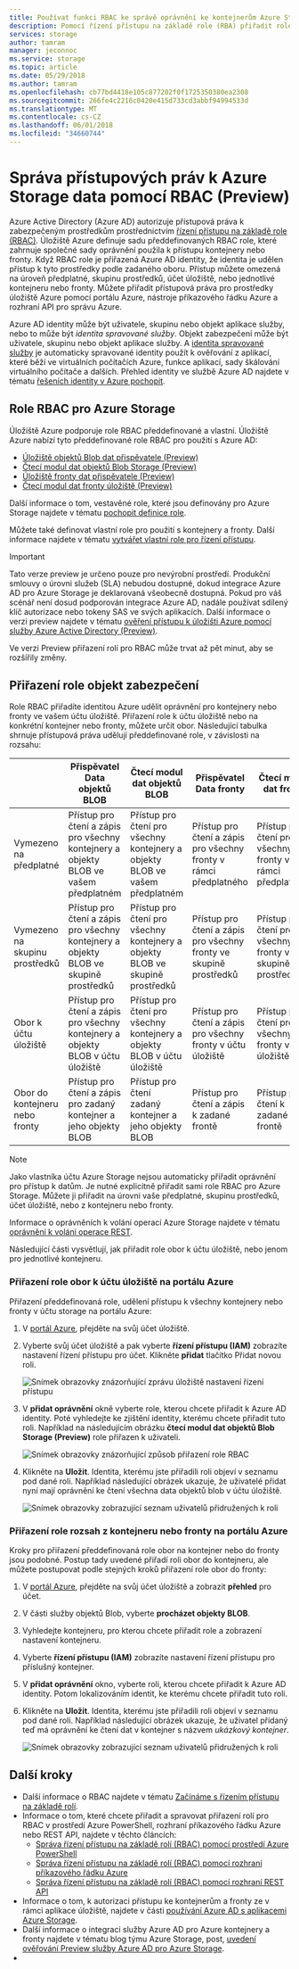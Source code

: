 ```yaml
---
title: Používat funkci RBAC ke správě oprávnění ke kontejnerům Azure Storage a front (Preview) | Microsoft Docs
description: Pomocí řízení přístupu na základě role (RBA) přiřadit role pro přístup k datům Azure Storage a uživatelé, skupiny, objekty služby aplikace nebo identita spravované služby. Úložiště Azure podporuje předdefinované a vlastní role pro přístupová práva ke kontejnerům a fronty.
services: storage
author: tamram
manager: jeconnoc
ms.service: storage
ms.topic: article
ms.date: 05/29/2018
ms.author: tamram
ms.openlocfilehash: cb77bd4418e105c877202f0f1725350380ea2308
ms.sourcegitcommit: 266fe4c2216c0420e415d733cd3abbf94994533d
ms.translationtype: MT
ms.contentlocale: cs-CZ
ms.lasthandoff: 06/01/2018
ms.locfileid: "34660744"
---
```

# <a name="manage-access-rights-to-azure-storage-data-with-rbac-preview"></a>Správa přístupových práv k Azure Storage data pomocí RBAC (Preview)

Azure Active Directory (Azure AD) autorizuje přístupová práva k zabezpečeným prostředkům prostřednictvím [řízení přístupu na základě role (RBAC)](https://docs.microsoft.com/azure/role-based-access-control/overview). Úložiště Azure definuje sadu předdefinovaných RBAC role, které zahrnuje společné sady oprávnění použila k přístupu kontejnery nebo fronty. Když RBAC role je přiřazená Azure AD identity, že identita je udělen přístup k tyto prostředky podle zadaného oboru. Přístup můžete omezená na úroveň předplatné, skupinu prostředků, účet úložiště, nebo jednotlivé kontejneru nebo fronty. Můžete přiřadit přístupová práva pro prostředky úložiště Azure pomocí portálu Azure, nástroje příkazového řádku Azure a rozhraní API pro správu Azure. 

Azure AD identity může být uživatele, skupinu nebo objekt aplikace služby, nebo to může být *identita spravované služby*. Objekt zabezpečení může být uživatele, skupinu nebo objekt aplikace služby. A [identita spravované služby](../../active-directory/managed-service-identity/overview.md) je automaticky spravované identity použít k ověřování z aplikací, které běží ve virtuálních počítačích Azure, funkce aplikací, sady škálování virtuálního počítače a dalších. Přehled identity ve službě Azure AD najdete v tématu [řešeních identity v Azure pochopit](https://docs.microsoft.com/en-us/azure/active-directory/understand-azure-identity-solutions).

## <a name="rbac-roles-for-azure-storage"></a>Role RBAC pro Azure Storage

Úložiště Azure podporuje role RBAC předdefinované a vlastní. Úložiště Azure nabízí tyto předdefinované role RBAC pro použití s Azure AD:

- [Úložiště objektů Blob dat přispěvatele (Preview)](https://docs.microsoft.com/en-us/azure/role-based-access-control/built-in-roles#storage-blob-data-contributor-preview)
- [Čtecí modul dat objektů Blob Storage (Preview)](https://docs.microsoft.com/en-us/azure/role-based-access-control/built-in-roles#storage-blob-data-reader-preview)
- [Úložiště fronty dat přispěvatele (Preview)](https://docs.microsoft.com/en-us/azure/role-based-access-control/built-in-roles#storage-queue-data-contributor-preview)
- [Čtecí modul dat fronty úložiště (Preview)](https://docs.microsoft.com/en-us/azure/role-based-access-control/built-in-roles#storage-queue-data-reader-preview)

Další informace o tom, vestavěné role, které jsou definovány pro Azure Storage najdete v tématu [pochopit definice role](https://docs.microsoft.com/azure/role-based-access-control/role-definitions#management-and-data-operations-preview).

Můžete také definovat vlastní role pro použití s kontejnery a fronty. Další informace najdete v tématu [vytvářet vlastní role pro řízení přístupu](https://docs.microsoft.com/azure/role-based-access-control/custom-roles.md). 

> [!IMPORTANT]
> Tato verze preview je určeno pouze pro nevýrobní prostředí. Produkční smlouvy o úrovni služeb (SLA) nebudou dostupné, dokud integrace Azure AD pro Azure Storage je deklarovaná všeobecně dostupná. Pokud pro váš scénář není dosud podporován integrace Azure AD, nadále používat sdílený klíč autorizace nebo tokeny SAS ve svých aplikacích. Další informace o verzi preview najdete v tématu [ověření přístupu k úložišti Azure pomocí služby Azure Active Directory (Preview)](storage-auth-aad.md).
>
> Ve verzi Preview přiřazení rolí pro RBAC může trvat až pět minut, aby se rozšířily změny.

## <a name="assign-a-role-to-a-security-principal"></a>Přiřazení role objekt zabezpečení

Role RBAC přiřadíte identitou Azure udělit oprávnění pro kontejnery nebo fronty ve vašem účtu úložiště. Přiřazení role k účtu úložiště nebo na konkrétní kontejner nebo fronty, můžete určit obor. Následující tabulka shrnuje přístupová práva udělují předdefinované role, v závislosti na rozsahu: 

|                                 |     Přispěvatel Data objektů BLOB                                                 |     Čtecí modul dat objektů BLOB                                                |     Přispěvatel Data fronty                                  |     Čtecí modul dat fronty                                 |
|---------------------------------|------------------------------------------------------------------------------|------------------------------------------------------------------------|----------------------------------------------------------------|----------------------------------------------------------|
|    Vymezeno na předplatné       |    Přístup pro čtení a zápis pro všechny kontejnery a objekty BLOB ve vašem předplatném       |    Přístup pro čtení pro všechny kontejnery a objekty BLOB ve vašem předplatném       |    Přístup pro čtení a zápis pro všechny fronty v rámci předplatného       |    Přístup pro čtení pro všechny fronty v rámci předplatného         |
|    Vymezeno na skupinu prostředků     |    Přístup pro čtení a zápis pro všechny kontejnery a objekty BLOB ve skupině prostředků     |    Přístup pro čtení pro všechny kontejnery a objekty BLOB ve skupině prostředků     |    Přístup pro čtení a zápis pro všechny fronty ve skupině prostředků     |    Přístup pro čtení pro všechny fronty ve skupině prostředků     |
|    Obor k účtu úložiště    |    Přístup pro čtení a zápis pro všechny kontejnery a objekty BLOB v účtu úložiště    |    Přístup pro čtení pro všechny kontejnery a objekty BLOB v účtu úložiště    |    Přístup pro čtení a zápis pro všechny fronty v účtu úložiště    |    Přístup pro čtení pro všechny fronty v účtu úložiště    |
|    Obor do kontejneru nebo fronty    |    Přístup pro čtení a zápis pro zadaný kontejner a jeho objekty BLOB              |    Přístup pro čtení zadaný kontejner a jeho objekty BLOB              |    Přístup pro čtení a zápis k zadané frontě                  |    Přístup pro čtení k zadané frontě                    |

> [!NOTE]
> Jako vlastníka účtu Azure Storage nejsou automaticky přiřadit oprávnění pro přístup k datům. Je nutné explicitně přiřadit sami role RBAC pro Azure Storage. Můžete ji přiřadit na úrovni vaše předplatné, skupinu prostředků, účet úložiště, nebo z kontejneru nebo fronty.

Informace o oprávněních k volání operací Azure Storage najdete v tématu [oprávnění k volání operace REST](https://docs.microsoft.com/rest/api/storageservices/authenticate-with-azure-active-directory#permissions-for-calling-rest-operations).

Následující části vysvětlují, jak přiřadit role obor k účtu úložiště, nebo jenom pro jednotlivé kontejneru.

### <a name="assign-a-role-scoped-to-the-storage-account-in-the-azure-portal"></a>Přiřazení role obor k účtu úložiště na portálu Azure

Přiřazení předdefinovaná role, udělení přístupu k všechny kontejnery nebo fronty v účtu storage na portálu Azure:

1. V [portál Azure](https://azure.portal.com/), přejděte na svůj účet úložiště.
2. Vyberte svůj účet úložiště a pak vyberte **řízení přístupu (IAM)** zobrazíte nastavení řízení přístupu pro účet. Klikněte **přidat** tlačítko Přidat novou roli.

    ![Snímek obrazovky znázorňující zprávu úložiště nastavení řízení přístupu](media/storage-auth-aad-rbac/portal-access-control.png)

3. V **přidat oprávnění** okně vyberte role, kterou chcete přiřadit k Azure AD identity. Poté vyhledejte ke zjištění identity, kterému chcete přiřadit tuto roli. Například na následujícím obrázku **čtecí modul dat objektů Blob Storage (Preview)** role přiřazen k uživateli.

    ![Snímek obrazovky znázorňující způsob přiřazení role RBAC](media/storage-auth-aad-rbac/add-rbac-role.png)

4. Klikněte na **Uložit**. Identita, kterému jste přiřadili roli objeví v seznamu pod dané roli. Například následující obrázek ukazuje, že uživatelé přidat nyní mají oprávnění ke čtení všechna data objektů blob v účtu úložiště.

    ![Snímek obrazovky zobrazující seznam uživatelů přidružených k roli](media/storage-auth-aad-rbac/account-scoped-role.png)

### <a name="assign-a-role-scoped-to-a-container-or-queue-in-the-azure-portal"></a>Přiřazení role rozsah z kontejneru nebo fronty na portálu Azure

Kroky pro přiřazení předdefinovaná role obor na kontejner nebo do fronty jsou podobné. Postup tady uvedené přiřadí roli obor do kontejneru, ale můžete postupovat podle stejných kroků přiřazení role obor do fronty: 

1. V [portál Azure](https://azure.portal.com/), přejděte na svůj účet úložiště a zobrazit **přehled** pro účet.
2. V části služby objektů Blob, vyberte **procházet objekty BLOB**. 
3. Vyhledejte kontejneru, pro kterou chcete přiřadit role a zobrazení nastavení kontejneru. 
4. Vyberte **řízení přístupu (IAM)** zobrazíte nastavení řízení přístupu pro příslušný kontejner.
5. V **přidat oprávnění** okno, vyberte roli, kterou chcete přiřadit k Azure AD identity. Potom lokalizováním identit, ke kterému chcete přiřadit tuto roli.
6. Klikněte na **Uložit**. Identita, kterému jste přiřadili roli objeví v seznamu pod dané roli. Například následující obrázek ukazuje, že uživatel přidaný teď má oprávnění ke čtení dat v kontejner s názvem *ukázkový kontejner*.

    ![Snímek obrazovky zobrazující seznam uživatelů přidružených k roli](media/storage-auth-aad-rbac/container-scoped-role.png)

## <a name="next-steps"></a>Další kroky

- Další informace o RBAC najdete v tématu [Začínáme s řízením přístupu na základě rolí](../../role-based-access-control/overview.md).
- Informace o tom, které chcete přiřadit a spravovat přiřazení rolí pro RBAC v prostředí Azure PowerShell, rozhraní příkazového řádku Azure nebo REST API, najdete v těchto článcích:
    - [Správa řízení přístupu na základě rolí (RBAC) pomocí prostředí Azure PowerShell](../../role-based-access-control/role-assignments-powershell.md)
    - [Správa řízení přístupu na základě rolí (RBAC) pomocí rozhraní příkazového řádku Azure](../../role-based-access-control/role-assignments-cli.md)
    - [Správa řízení přístupu na základě rolí (RBAC) pomocí rozhraní REST API](../../role-based-access-control/role-assignments-rest.md)
- Informace o tom, k autorizaci přístupu ke kontejnerům a fronty ze v rámci aplikace úložiště, najdete v části [používání Azure AD s aplikacemi Azure Storage](storage-auth-aad-app.md).
- Další informace o integraci služby Azure AD pro Azure kontejnery a fronty najdete v tématu blog týmu Azure Storage, post, [uvedení ověřování Preview služby Azure AD pro Azure Storage](https://azure.microsoft.com/blog/announcing-the-preview-of-aad-authentication-for-storage/).
- 